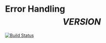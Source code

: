 # Error Handling $$VERSION$$

[![Build Status](https://travis-ci.org/monolith-php/error-handling.svg?branch=master)](https://travis-ci.org/monolith-php/error-handling)
